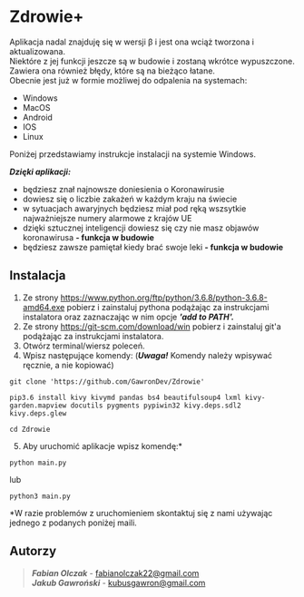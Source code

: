 Zdrowie+
============
Aplikacja nadal znajduję się w wersji β i jest ona wciąż tworzona i  aktualizowana.  
Niektóre z jej funkcji jeszcze są w budowie i zostaną wkrótce wypuszczone.  
Zawiera ona również błędy, które są na bieżąco łatane.  
Obecnie jest już w formie możliwej do odpalenia na systemach:  
  * Windows
  * MacOS
  * Android
  * IOS
  * Linux
 
Poniżej przedstawiamy instrukcje instalacji na systemie Windows.  

***Dzięki aplikacji:***
  * będziesz znał najnowsze doniesienia o Koronawirusie
  * dowiesz się o liczbie zakażeń w każdym kraju na świecie
  * w sytuacjach awaryjnych będziesz miał pod ręką wszsytkie najważniejsze numery alarmowe z krajów UE
  * dzięki sztucznej inteligencji dowiesz się czy nie masz objawów koronawirusa **- funkcja w budowie**
  * będziesz zawsze pamiętał kiedy brać swoje leki **- funkcja w budowie**

Instalacja
----------

1. Ze strony https://www.python.org/ftp/python/3.6.8/python-3.6.8-amd64.exe pobierz i zainstaluj pythona podążając za instrukcjami instalatora oraz zaznaczając w nim opcje ***'add to PATH'.***
2. Ze strony https://git-scm.com/download/win pobierz i zainstaluj git'a podążając za instrukcjami instalatora.
3. Otwórz terminal/wiersz poleceń.
4. Wpisz następujące komendy: (***Uwaga!*** Komendy należy wpisywać ręcznie, a nie kopiować)
~~~
git clone 'https://github.com/GawronDev/Zdrowie'
~~~
~~~
pip3.6 install kivy kivymd pandas bs4 beautifulsoup4 lxml kivy-garden.mapview docutils pygments pypiwin32 kivy.deps.sdl2 kivy.deps.glew
~~~
~~~
cd Zdrowie
~~~
5. Aby uruchomić aplikacje wpisz komendę:*
~~~
python main.py
~~~
lub
~~~
python3 main.py
~~~
*W razie problemów z uruchomieniem skontaktuj się z nami używając jednego z podanych poniżej maili.

Autorzy
------------

>***Fabian Olczak*** - fabianolczak22@gmail.com  
>***Jakub Gawroński*** - kubusgawron@gmail.com  
